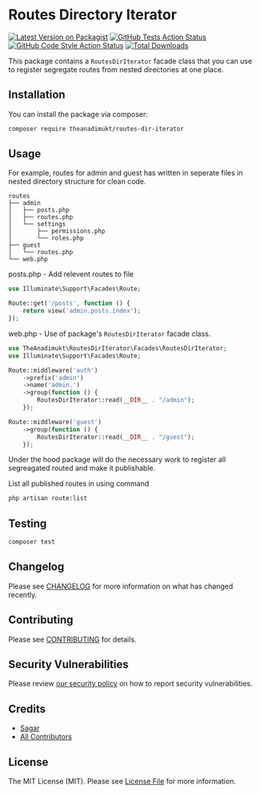 # Routes Directory Iterator

[![Latest Version on Packagist](https://img.shields.io/packagist/v/theanadimukt/routes-dir-iterator.svg?style=flat-square)](https://packagist.org/packages/theanadimukt/routes-dir-iterator)
[![GitHub Tests Action Status](https://img.shields.io/github/workflow/status/theanadimukt/routes-dir-iterator/run-tests?label=tests)](https://github.com/theanadimukt/routes-dir-iterator/actions?query=workflow%3Arun-tests+branch%3Amain)
[![GitHub Code Style Action Status](https://img.shields.io/github/workflow/status/theanadimukt/routes-dir-iterator/Check%20&%20fix%20styling?label=code%20style)](https://github.com/theanadimukt/routes-dir-iterator/actions?query=workflow%3A"Check+%26+fix+styling"+branch%3Amain)
[![Total Downloads](https://img.shields.io/packagist/dt/theanadimukt/routes-dir-iterator.svg?style=flat-square)](https://packagist.org/packages/theanadimukt/routes-dir-iterator)

This package contains a `RoutesDirIterator` facade class that you can use to register segregate routes from nested directories at one place.

## Installation

You can install the package via composer:

```bash
composer require theanadimukt/routes-dir-iterator
```

## Usage

For example, routes for admin and guest has written in seperate files in nested directory structure for clean code.

```
routes
├── admin
│   ├── posts.php
│   ├── routes.php
│   └── settings
│       ├── permissions.php
│       └── roles.php
├── guest
│   └── routes.php
└── web.php
```

posts.php - Add relevent routes to file

```php
use Illuminate\Support\Facades\Route;

Route::get('/posts', function () {
    return view('admin.posts.index');
});

```

web.php - Use of package's `RoutesDirIterator` facade class.

```php
use TheAnadimukt\RoutesDirIterator\Facades\RoutesDirIterator;
use Illuminate\Support\Facades\Route;

Route::middleware('auth')
    ->prefix('admin')
    ->name('admin.')
    ->group(function () {
        RoutesDirIterator::read(__DIR__ . "/admin");
    });

Route::middleware('guest')
    ->group(function () {
        RoutesDirIterator::read(__DIR__ . "/guest");
    });
```

Under the hood package will do the necessary work to register all segreagated routed and make it publishable.

List all published routes in using command

```bash
php artisan route:list
```

## Testing

```bash
composer test
```

## Changelog

Please see [CHANGELOG](CHANGELOG.md) for more information on what has changed recently.

## Contributing

Please see [CONTRIBUTING](.github/CONTRIBUTING.md) for details.

## Security Vulnerabilities

Please review [our security policy](../../security/policy) on how to report security vulnerabilities.

## Credits

-   [Sagar](https://github.com/sagarpatel9697)
-   [All Contributors](../../contributors)

## License

The MIT License (MIT). Please see [License File](LICENSE.md) for more information.
